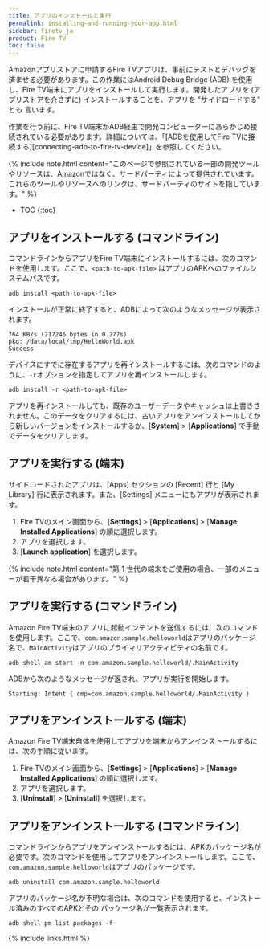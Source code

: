 ```yaml
---
title: アプリのインストールと実行
permalink: installing-and-running-your-app.html
sidebar: firetv_ja
product: Fire TV
toc: false
---
```


Amazonアプリストアに申請するFire TVアプリは、事前にテストとデバッグを済ませる必要があります。この作業にはAndroid Debug Bridge (ADB) を使用し、Fire TV端末にアプリをインストールして実行します。開発したアプリを (アプリストアを介さずに) インストールすることを、アプリを "サイドロードする" とも
言います。 

作業を行う前に、Fire TV端末がADB経由で開発コンピューターにあらかじめ接続されている必要があります。詳細については、「[ADBを使用してFire TVに接続する][connecting-adb-to-fire-tv-device]」を参照してください。

{% include note.html content="このページで参照されている一部の開発ツールやリソースは、Amazonではなく、サードパーティによって提供されています。これらのツールやリソースへのリンクは、サードパーティのサイトを指しています。" %}

* TOC
{:toc}

## アプリをインストールする (コマンドライン)

コマンドラインからアプリをFire TV端末にインストールするには、次のコマンドを使用します。ここで、`<path-to-apk-file>` はアプリのAPKへのファイルシステムパスです。

```
adb install <path-to-apk-file>
```

インストールが正常に終了すると、ADBによって次のようなメッセージが表示されます。

```
764 KB/s (217246 bytes in 0.277s)
pkg: /data/local/tmp/HelloWorld.apk
Success
```

デバイスにすでに存在するアプリを再インストールするには、次のコマンドのように、`-r`オプションを指定してアプリを再インストールします。

```
adb install -r <path-to-apk-file>
```

アプリを再インストールしても、既存のユーザーデータやキャッシュは上書きされません。このデータをクリアするには、古いアプリをアンインストールしてから新しいバージョンをインストールするか、[**System**] > [**Applications**] で手動でデータをクリアします。

## アプリを実行する (端末)

サイドロードされたアプリは、[Apps] セクションの [Recent] 行と [My Library] 行に表示されます。また、[Settings] メニューにもアプリが表示されます。

1.  Fire TVのメイン画面から、[**Settings**] > [**Applications**] > [**Manage Installed Applications**] の順に選択します。
2. アプリを選択します。
3.  [**Launch application**] を選択します。

{% include note.html content="第 1 世代の端末をご使用の場合、一部のメニューが若干異なる場合があります。" %}

## アプリを実行する (コマンドライン)

Amazon Fire TV端末のアプリに起動インテントを送信するには、次のコマンドを使用します。ここで、`com.amazon.sample.helloworld`はアプリのパッケージ名で、`MainActivity`はアプリのプライマリアクティビティの名前です。

```
adb shell am start -n com.amazon.sample.helloworld/.MainActivity
```

ADBから次のようなメッセージが返され、アプリが実行を開始します。

```
Starting: Intent { cmp=com.amazon.sample.helloworld/.MainActivity }
```

## アプリをアンインストールする (端末)

Amazon Fire TV端末自体を使用してアプリを端末からアンインストールするには、次の手順に従います。

1.  Fire TVのメイン画面から、[**Settings**] > [**Applications**] > [**Manage Installed Applications**] の順に選択します。
2. アプリを選択します。
3.  [**Uninstall**] > [**Uninstall**] を選択します。


## アプリをアンインストールする (コマンドライン)

コマンドラインからアプリをアンインストールするには、APKのパッケージ名が必要です。次のコマンドを使用してアプリをアンインストールします。ここで、`com.amazon.sample.helloworld`はアプリのパッケージです。

```
adb uninstall com.amazon.sample.helloworld
```

アプリのパッケージ名が不明な場合は、次のコマンドを使用すると、インストール済みのすべてのAPKとその
パッケージ名が一覧表示されます。

```
adb shell pm list packages -f
```

{% include links.html %}
